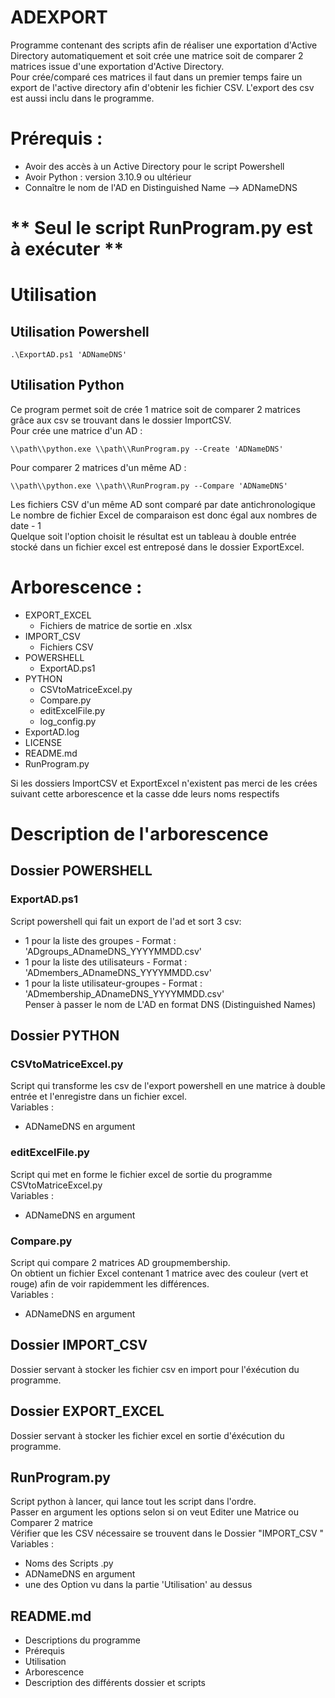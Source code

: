 # ADEXPORT
Programme contenant des scripts afin de réaliser une exportation d'Active Directory automatiquement et soit crée une matrice soit de comparer 2 matrices issue d'une exportation d'Active Directory.  
Pour crée/comparé ces matrices il faut dans un premier temps faire un export de l'active directory afin d'obtenir les fichier CSV. L'export des csv est aussi inclu dans le programme.

# Prérequis : 
- Avoir des accès à un Active Directory pour le script Powershell
- Avoir Python : version 3.10.9 ou ultérieur
- Connaître le nom de l'AD en Distinguished Name  --> ADNameDNS

# __** Seul le script RunProgram.py est à exécuter **__

# Utilisation
## Utilisation Powershell
```
.\ExportAD.ps1 'ADNameDNS'
```
## Utilisation Python
Ce program permet soit de crée 1 matrice soit de comparer 2 matrices grâce aux csv se trouvant dans le dossier ImportCSV.  
Pour crée une matrice d'un AD :
``` 
\\path\\python.exe \\path\\RunProgram.py --Create 'ADNameDNS'
```
Pour comparer 2 matrices d'un même AD :
``` 
\\path\\python.exe \\path\\RunProgram.py --Compare 'ADNameDNS'
```
Les fichiers CSV d'un même AD sont comparé par date antichronologique  
Le nombre de fichier Excel de comparaison est donc égal aux nombres de date - 1  
Quelque soit l'option choisit le résultat est un tableau à double entrée stocké dans un fichier excel est entreposé dans le dossier ExportExcel.  

# Arborescence :
- EXPORT_EXCEL
    - Fichiers de matrice de sortie en .xlsx
- IMPORT_CSV
    - Fichiers CSV
- POWERSHELL
    - ExportAD.ps1
- PYTHON
    - CSVtoMatriceExcel.py
    - Compare.py
    - editExcelFile.py
    - log_config.py
- ExportAD.log
- LICENSE
- README.md
- RunProgram.py

Si les dossiers ImportCSV et ExportExcel n'existent pas merci de les crées suivant cette arborescence et la casse dde leurs noms respectifs  

# Description de l'arborescence
## Dossier POWERSHELL
### ExportAD.ps1
Script powershell qui fait un export de l'ad et sort 3 csv:
- 1 pour la liste des groupes - Format : 'ADgroups_ADnameDNS_YYYYMMDD.csv'
- 1 pour la liste des utilisateurs - Format : 'ADmembers_ADnameDNS_YYYYMMDD.csv'
- 1 pour la liste utilisateur-groupes - Format : 'ADmembership_ADnameDNS_YYYYMMDD.csv'  
Penser à passer le nom de L'AD en format DNS (Distinguished Names)

## Dossier PYTHON
### CSVtoMatriceExcel.py
Script qui transforme les csv de l'export powershell en une matrice à double entrée et l'enregistre dans un fichier excel.  
Variables : 
- ADNameDNS en argument

### editExcelFile.py
Script qui met en forme le fichier excel de sortie du programme CSVtoMatriceExcel.py  
Variables :
- ADNameDNS en argument

### Compare.py
Script qui compare 2 matrices AD groupmembership.  
On obtient un fichier Excel contenant 1 matrice avec des couleur (vert et rouge) afin de voir rapidemment les différences.  
Variables : 
- ADNameDNS en argument

## Dossier IMPORT_CSV
Dossier servant à stocker les fichier csv en import pour l'éxécution du programme.

## Dossier EXPORT_EXCEL
Dossier servant à stocker les fichier excel en sortie d'éxécution du programme.

## RunProgram.py
Script python à lancer, qui lance tout les script dans l'ordre.  
Passer en argument les options selon si on veut Editer une Matrice ou Comparer 2 matrice  
Vérifier que les CSV nécessaire se trouvent dans le Dossier "IMPORT_CSV "  
Variables : 
- Noms des Scripts .py
- ADNameDNS en argument
- une des Option vu dans la partie 'Utilisation' au dessus

## README.md
- Descriptions du programme
- Prérequis
- Utilisation
- Arborescence
- Description des différents dossier et scripts
